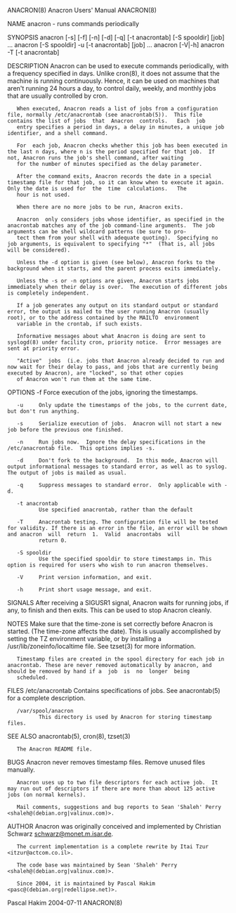 ANACRON(8)                                                                               Anacron Users' Manual                                                                              ANACRON(8)

NAME
       anacron - runs commands periodically

SYNOPSIS
       anacron [-s] [-f] [-n] [-d] [-q] [-t anacrontab] [-S spooldir] [job] ...
       anacron [-S spooldir] -u [-t anacrontab] [job] ...
       anacron [-V|-h]
       anacron -T [-t anacrontab]

DESCRIPTION
       Anacron  can be used to execute commands periodically, with a frequency specified in days.  Unlike cron(8), it does not assume that the machine is running continuously.  Hence, it can be used
       on machines that aren't running 24 hours a day, to control daily, weekly, and monthly jobs that are usually controlled by cron.

       When executed, Anacron reads a list of jobs from a configuration file, normally /etc/anacrontab (see anacrontab(5)).  This file contains the list of jobs  that  Anacron  controls.   Each  job
       entry specifies a period in days, a delay in minutes, a unique job identifier, and a shell command.

       For  each job, Anacron checks whether this job has been executed in the last n days, where n is the period specified for that job.  If not, Anacron runs the job's shell command, after waiting
       for the number of minutes specified as the delay parameter.

       After the command exits, Anacron records the date in a special timestamp file for that job, so it can know when to execute it again.  Only the date is used for  the  time  calculations.   The
       hour is not used.

       When there are no more jobs to be run, Anacron exits.

       Anacron  only considers jobs whose identifier, as specified in the anacrontab matches any of the job command-line arguments.  The job arguments can be shell wildcard patterns (be sure to pro‐
       tect them from your shell with adequate quoting).  Specifying no job arguments, is equivalent to specifying "*"  (That is, all jobs will be considered).

       Unless the -d option is given (see below), Anacron forks to the background when it starts, and the parent process exits immediately.

       Unless the -s or -n options are given, Anacron starts jobs immediately when their delay is over.  The execution of different jobs is completely independent.

       If a job generates any output on its standard output or standard error, the output is mailed to the user running Anacron (usually root), or to the address contained by the MAILTO  environment
       variable in the crontab, if such exists.

       Informative messages about what Anacron is doing are sent to syslogd(8) under facility cron, priority notice.  Error messages are sent at priority error.

       "Active"  jobs  (i.e. jobs that Anacron already decided to run and now wait for their delay to pass, and jobs that are currently being executed by Anacron), are "locked", so that other copies
       of Anacron won't run them at the same time.

OPTIONS
       -f     Force execution of the jobs, ignoring the timestamps.

       -u     Only update the timestamps of the jobs, to the current date, but don't run anything.

       -s     Serialize execution of jobs.  Anacron will not start a new job before the previous one finished.

       -n     Run jobs now.  Ignore the delay specifications in the /etc/anacrontab file.  This options implies -s.

       -d     Don't fork to the background.  In this mode, Anacron will output informational messages to standard error, as well as to syslog.  The output of jobs is mailed as usual.

       -q     Suppress messages to standard error.  Only applicable with -d.

       -t anacrontab
              Use specified anacrontab, rather than the default

       -T     Anacrontab testing. The configuration file will be tested for validity. If there is an error in the file, an error will be shown and anacron  will  return  1.  Valid  anacrontabs  will
              return 0.

       -S spooldir
              Use the specified spooldir to store timestamps in. This option is required for users who wish to run anacron themselves.

       -V     Print version information, and exit.

       -h     Print short usage message, and exit.

SIGNALS
       After receiving a SIGUSR1 signal, Anacron waits for running jobs, if any, to finish and then exits.  This can be used to stop Anacron cleanly.

NOTES
       Make  sure  that  the  time-zone  is  set  correctly  before Anacron is started.  (The time-zone affects the date).  This is usually accomplished by setting the TZ environment variable, or by
       installing a /usr/lib/zoneinfo/localtime file.  See tzset(3) for more information.

       Timestamp files are created in the spool directory for each job in anacrontab. These are never removed automatically by anacron, and should be removed by hand if a  job  is  no  longer  being
       scheduled.

FILES
       /etc/anacrontab
              Contains specifications of jobs.  See anacrontab(5) for a complete description.

       /var/spool/anacron
              This directory is used by Anacron for storing timestamp files.

SEE ALSO
       anacrontab(5), cron(8), tzset(3)

       The Anacron README file.

BUGS
       Anacron never removes timestamp files.  Remove unused files manually.

       Anacron uses up to two file descriptors for each active job.  It may run out of descriptors if there are more than about 125 active jobs (on normal kernels).

       Mail comments, suggestions and bug reports to Sean 'Shaleh' Perry <shaleh@(debian.org|valinux.com)>.

AUTHOR
       Anacron was originally conceived and implemented by Christian Schwarz <schwarz@monet.m.isar.de>.

       The current implementation is a complete rewrite by Itai Tzur <itzur@actcom.co.il>.

       The code base was maintained by Sean 'Shaleh' Perry <shaleh@(debian.org|valinux.com)>.

       Since 2004, it is maintained by Pascal Hakim <pasc@(debian.org|redellipse.net)>.

Pascal Hakim                                                                                  2004-07-11                                                                                    ANACRON(8)
